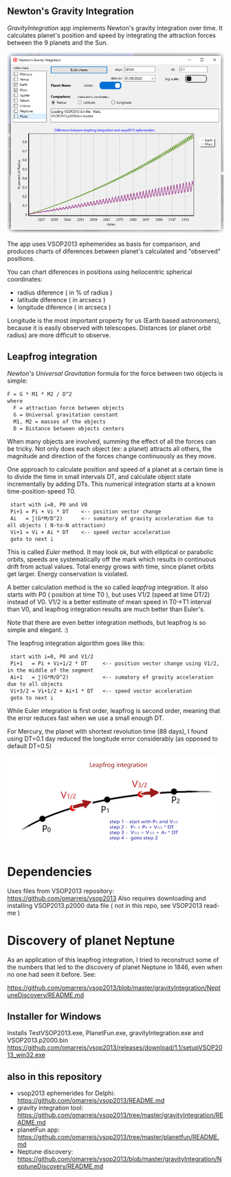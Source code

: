 ## Newton's Gravity Integration

*GravityIntegration* app implements Newton's gravity integration over time.
It calculates planet's position and speed by integrating the attraction forces
between the 9 planets and the Sun. 

![GravityIntegration screenshot](screenshotGravityIntegration.png)

The app uses VSOP2013 ephemerides as basis for comparison, and produces charts 
of diferences between planet's calculated and "observed" positions.

You can chart diferences in positions using heliocentric spherical coordinates: 

* radius diference ( in % of radius ) 
* latitude diference ( in arcsecs )
* longitude diference ( in arcsecs )

Longitude is the most important property for us (Earth based astronomers),
because it is easily observed with telescopes. Distances (or planet orbit radius)
are more difficult to observe.

## Leapfrog integration
*Newton's Universal Gravitation* formula for the force between two objects is simple: 

    F = G * M1 * M2 / D^2
    where
      F = attraction force between objects
      G = Universal gravitation constant
      M1, M2 = masses of the objects
      D = Distance between objects centers
    
When many objects are involved, summing the effect of all the forces can be tricky. Not only does each object (ex: a planet) 
attracts all others, the magnitude and direction of the forces change continuously as they move. 

One approach to calculate position and speed of a planet at a certain time is to divide 
the time in small intervals DT, and calculate object state incrementally by adding DTs.
This numerical integration starts at a known time-position-speed T0.

     start with i=0, P0 and V0 
     Pi+1 = Pi + Vi * DT    <-- position vector change 
     Ai   = ∑(G*M/D^2)      <-- sumatory of gravity acceleration due to all objects ( N-to-N attraction)
     Vi+1 = Vi + Ai * DT    <-- speed vector acceleration 
     goto to next i 
  
This is called *Euler* method. It may look ok, but with elliptical or parabolic orbits, 
speeds are systematically off the mark which results in continuous drift from actual values. 
Total energy grows with time, since planet orbits get larger. Energy conservation is violated.

A better calculation method is the so called *leapfrog* integration.
It also starts with P0 ( position at time T0 ), but uses V1/2 (speed at time DT/2) instead of V0. 
V1/2 is a better estimate of mean speed in T0->T1 interval than V0, 
and leapfrog integration results are much better than Euler's.

Note that there are even better integration methods, but leapfrog is so simple and elegant.   :)  

The leapfrog integration algorithm goes like this:

     start with i=0, P0 and V1/2 
     Pi+1   = Pi + Vi+1/2 * DT     <-- position vector change using V1/2, in the middle of the segment
     Ai+1   = ∑(G*M/D^2)           <-- sumatory of gravity acceleration due to all objects
     Vi+3/2 = Vi+1/2 + Ai+1 * DT   <-- speed vector acceleration 
     goto to next i 
    
While Euler integration is first order, leapfrog is second order, 
meaning that the error reduces fast when we use a small enough DT.

For Mercury, the planet with shortest revolution time (88 days), 
I found using DT=0.1 day reduced the longitude error considerably (as opposed to default DT=0.5) 

![leapfrog integration](leapfrogIntegration.png)

# Dependencies

Uses files from VSOP2013 repository:  https://github.com/omarreis/vsop2013
Also requires downloading and installing VSOP2013.p2000 data file ( not in this repo, see VSOP2013 read-me )

# Discovery of planet Neptune

As an application of this leapfrog integration, I tried to reconstruct some of the 
numbers that led to the discovery of planet Neptune in 1846, even when no one 
had seen it before.  See:

https://github.com/omarreis/vsop2013/blob/master/gravityIntegration/NeptuneDiscovery/README.md

## Installer for Windows 
Installs TestVSOP2013.exe, PlanetFun.exe, gravityIntegration.exe and VSOP2013.p2000.bin
https://github.com/omarreis/vsop2013/releases/download/1.1/setupVSOP2013_win32.exe

## also in this repository
* vsop2013 ephemerides for Delphi: https://github.com/omarreis/vsop2013/README.md
* gravity integration tool: https://github.com/omarreis/vsop2013/tree/master/gravityIntegration/README.md
* planetFun app: https://github.com/omarreis/vsop2013/tree/master/planetfun/README.md
* Neptune discovery: https://github.com/omarreis/vsop2013/blob/master/gravityIntegration/NeptuneDiscovery/README.md




